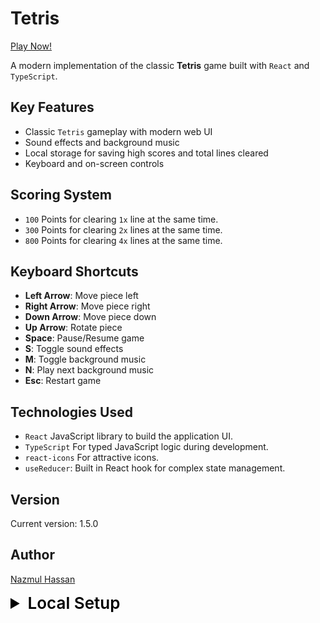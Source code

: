 # Tetris

[Play Now!](https://tetris-nhb.vercel.app/)

A modern implementation of the classic **Tetris** game built with `React` and `TypeScript`.

## Key Features

- Classic `Tetris` gameplay with modern web UI
- Sound effects and background music
- Local storage for saving high scores and total lines cleared
- Keyboard and on-screen controls

## Scoring System

- `100` Points for clearing `1x` line at the same time.
- `300` Points for clearing `2x` lines at the same time.
- `800` Points for clearing `4x` lines at the same time.

## Keyboard Shortcuts

- **Left Arrow**: Move piece left
- **Right Arrow**: Move piece right
- **Down Arrow**: Move piece down
- **Up Arrow**: Rotate piece
- **Space**: Pause/Resume game
- **S**: Toggle sound effects
- **M**: Toggle background music
- **N**: Play next background music
- **Esc**: Restart game

## Technologies Used

- `React` JavaScript library to build the application UI.
- `TypeScript` For typed JavaScript logic during development.
- `react-icons` For attractive icons.
- `useReducer`: Built in React hook for complex state management.

## Version

Current version: 1.5.0

## Author

[Nazmul Hassan](https://nazmul-nhb.vercel.app)

<details>
   <summary
      style="
         font-weight: 600;
         font-size: 26px;
         cursor: pointer;
         color: black;
      "
   >
      Local Setup
   </summary>

### Set up the Project Locally

   To set up the project locally, follow these steps:

   1. Clone the repository:

      ```bash
      git clone https://github.com/nazmul-nhb/tetris.git
      ```

   2. Navigate to the project directory:

      ```bash
      cd tetris
      ```

   3. If you are using `npm` `yarn` or any other package manager rather than `pnpm` delete the `pnpm lockfile`:

      ```bash
      rm pnpm-lock.yaml
      ```

   4. Install the dependencies using your preferred package manager:

      **Using pnpm:**

      ```bash
      pnpm install
      ```

      **Using npm:**

      ```bash
      npm install
      ```

      **Using yarn:**

      ```bash
      yarn install
      ```

### Run the Project Locally

   To run the project locally, use the following command:

   **Using pnpm:**

   ```bash
   pnpm dev
   ```

   **Using npm:**

   ```bash
   npm run dev
   ```

   **Using yarn:**

   ```bash
   yarn dev
   ```

   This will start the development server and you can view the application in your browser at `http://localhost:5173` (or the `port` specified in your console).

### Build for Production

   To create a production build, run:

   **Using pnpm:**

   ```bash
   pnpm build
   ```

   **Using npm:**

   ```bash
   npm run build
   ```

   **Using yarn:**

   ```bash
   yarn build
   ```

</details>
